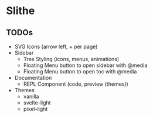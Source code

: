 # Slithe

## TODOs

- SVG Icons (arrow left, + per page)
- Sidebar
  - Tree Styling (icons, menus, animations)
  - Floating Menu button to open sidebar with @media
  - Floating Menu button to open toc with @media
- Documentation
  - REPL Component (code, preview (themes))
- Themes
  - vanilla
  - svelte-light
  - pixel-light
